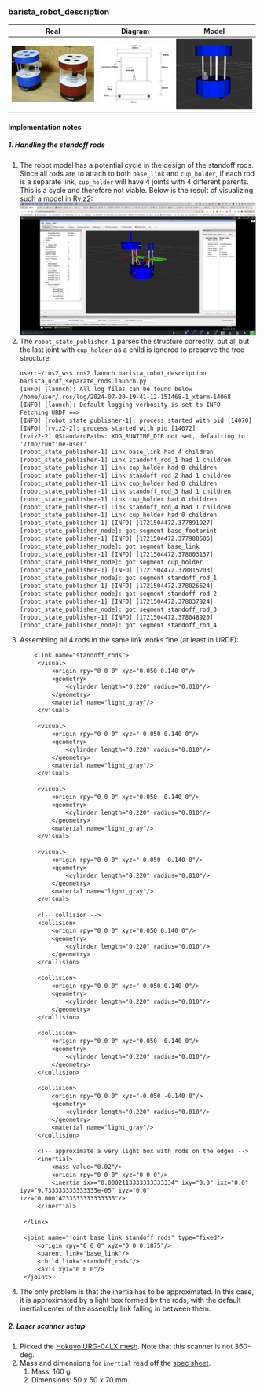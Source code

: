 ### barista_robot_description

| Real | Diagram | Model|
| --- | --- | --- |
| ![Real robot](assets/rick_and_morty.jpg) | ![Barista robot](assets/robot_diagram.png) | ![Model](assets/laser-offset.png) |

#### Implementation notes

##### 1. Handling the standoff rods

1. The robot model has a potential cycle in the design of the standoff rods. Since all rods are to attach to both `base_link` and `cup_holder`, if each rod is a separate link, `cup_holder` will have 4 joints with 4 different parents. This is a cycle and therefore not viable. Below is the result of visualizing such a model in Rviz2:  
   ![Multiple parents rejected](assets/multiple_parents_rejected.png)  
2. The `robot_state_publisher-1` parses the structure correctly, but all but the last joint with `cup_holder` as a child is ignored to preserve the tree structure:  
   ```
   user:~/ros2_ws$ ros2 launch barista_robot_description barista_urdf_separate_rods.launch.py
   [INFO] [launch]: All log files can be found below /home/user/.ros/log/2024-07-20-19-41-12-151468-1_xterm-14068
   [INFO] [launch]: Default logging verbosity is set to INFO
   Fetching URDF ==>
   [INFO] [robot_state_publisher-1]: process started with pid [14070]
   [INFO] [rviz2-2]: process started with pid [14072]
   [rviz2-2] QStandardPaths: XDG_RUNTIME_DIR not set, defaulting to '/tmp/runtime-user'
   [robot_state_publisher-1] Link base_link had 4 children
   [robot_state_publisher-1] Link standoff_rod_1 had 1 children
   [robot_state_publisher-1] Link cup_holder had 0 children
   [robot_state_publisher-1] Link standoff_rod_2 had 1 children
   [robot_state_publisher-1] Link cup_holder had 0 children
   [robot_state_publisher-1] Link standoff_rod_3 had 1 children
   [robot_state_publisher-1] Link cup_holder had 0 children
   [robot_state_publisher-1] Link standoff_rod_4 had 1 children
   [robot_state_publisher-1] Link cup_holder had 0 children
   [robot_state_publisher-1] [INFO] [1721504472.377891927] [robot_state_publisher_node]: got segment base_footprint
   [robot_state_publisher-1] [INFO] [1721504472.377988506] [robot_state_publisher_node]: got segment base_link
   [robot_state_publisher-1] [INFO] [1721504472.378003157] [robot_state_publisher_node]: got segment cup_holder
   [robot_state_publisher-1] [INFO] [1721504472.378015203] [robot_state_publisher_node]: got segment standoff_rod_1
   [robot_state_publisher-1] [INFO] [1721504472.378026624] [robot_state_publisher_node]: got segment standoff_rod_2
   [robot_state_publisher-1] [INFO] [1721504472.378037824] [robot_state_publisher_node]: got segment standoff_rod_3
   [robot_state_publisher-1] [INFO] [1721504472.378048920] [robot_state_publisher_node]: got segment standoff_rod_4
   ```
3. Assembling all 4 rods in the same link works fine (at least in URDF):
   ```
       <link name="standoff_rods">
        <visual>
            <origin rpy="0 0 0" xyz="0.050 0.140 0"/>
            <geometry>
                <cylinder length="0.220" radius="0.010"/>
            </geometry>
            <material name="light_gray"/>
        </visual>

        <visual>
            <origin rpy="0 0 0" xyz="-0.050 0.140 0"/>
            <geometry>
                <cylinder length="0.220" radius="0.010"/>
            </geometry>
            <material name="light_gray"/>
        </visual>

        <visual>
            <origin rpy="0 0 0" xyz="0.050 -0.140 0"/>
            <geometry>
                <cylinder length="0.220" radius="0.010"/>
            </geometry>
            <material name="light_gray"/>
        </visual>

        <visual>
            <origin rpy="0 0 0" xyz="-0.050 -0.140 0"/>
            <geometry>
                <cylinder length="0.220" radius="0.010"/>
            </geometry>
            <material name="light_gray"/>
        </visual>

        <!-- collision -->
        <collision>
            <origin rpy="0 0 0" xyz="0.050 0.140 0"/>
            <geometry>
                <cylinder length="0.220" radius="0.010"/>
            </geometry>
        </collision>

        <collision>
            <origin rpy="0 0 0" xyz="-0.050 0.140 0"/>
            <geometry>
                <cylinder length="0.220" radius="0.010"/>
            </geometry>
        </collision>

        <collision>
            <origin rpy="0 0 0" xyz="0.050 -0.140 0"/>
            <geometry>
                <cylinder length="0.220" radius="0.010"/>
            </geometry>
        </collision>

        <collision>
            <origin rpy="0 0 0" xyz="-0.050 -0.140 0"/>
            <geometry>
                <cylinder length="0.220" radius="0.010"/>
            </geometry>
            <material name="light_gray"/>
        </collision>

        <!-- approximate a very light box with rods on the edges -->
        <inertial>
            <mass value="0.02"/>
            <origin rpy="0 0 0" xyz="0 0 0"/>
            <inertia ixx="0.0002113333333333334" ixy="0.0" ixz="0.0" iyy="9.733333333333335e-05" iyz="0.0" izz="0.00014733333333333335"/>
        </inertial>

    </link>

    <joint name="joint_base_link_standoff_rods" type="fixed">
        <origin rpy="0 0 0" xyz="0 0 0.1875"/>
        <parent link="base_link"/>
        <child link="standoff_rods"/>
        <axis xyz="0 0 0"/>
    </joint>
   ```
4. The only problem is that the inertia has to be approximated. In this case, it is approximated by a light box formed by the rods, with the default inertial center of the assembly link falling in between them.

##### 2. Laser scanner setup

1. Picked the [Hokuyo URG-04LX mesh](https://bitbucket.org/theconstructcore/checkpoint4_auxiliary_files/src/master/meshes/hokuyo_urg_04lx.dae). Note that this scanner is not 360-deg.
2. Mass and dimensions for `inertial` read off the [spec sheet](https://www.hokuyo-aut.jp/dl/Specifications_URG-04LX_1513063395.pdf).
   1. Mass: 160 g.
   2. Dimensions: 50 x 50 x 70 mm.
   